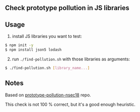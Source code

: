 ## Check prototype pollution in JS libraries

## Usage

1. install JS libraries you want to test:

```sh
$ npm init -y
$ npm install json5 lodash
```

2. run `./find-pollution.sh` with those libraries as arguments:

```sh
$ ./find-pollution.sh [library_name...]
```

## Notes

Based on [prototype-pollution-nsec18](https://github.com/HoLyVieR/prototype-pollution-nsec18) repo.

This check is not 100 % correct, but it's a good enough heuristic.
